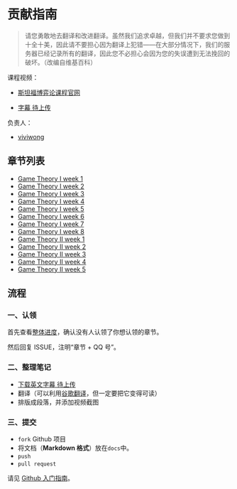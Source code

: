 # 贡献指南

> 请您勇敢地去翻译和改进翻译。虽然我们追求卓越，但我们并不要求您做到十全十美，因此请不要担心因为翻译上犯错——在大部分情况下，我们的服务器已经记录所有的翻译，因此您不必担心会因为您的失误遭到无法挽回的破坏。（改编自维基百科）

课程视频：

+ [斯坦福博弈论课程官网](http://www.game-theory-class.org/)

+   [字幕 待上传]()

负责人：

+   [viviwong](https://github.com/viviwong)

## 章节列表

+   [Game Theory I week 1]()
+   [Game Theory I week 2]()
+   [Game Theory I week 3]()
+   [Game Theory I week 4]()
+   [Game Theory I week 5]()
+   [Game Theory I week 6]()
+   [Game Theory I week 7]()
+   [Game Theory I week 8]()
+   [Game Theory II week 1]()
+   [Game Theory II week 2]()
+   [Game Theory II week 3]()
+   [Game Theory II week 4]()
+   [Game Theory II week 5]()

## 流程

### 一、认领

首先查看[整体进度](https://github.com/viviwong/stanford-game_theory-notes-zh/issues/1)，确认没有人认领了你想认领的章节。

然后回复 ISSUE，注明“章节 + QQ 号”。

### 二、整理笔记

+   [下载英文字幕 待上传]()
+   翻译（可以利用[谷歌翻译](https://translate.google.cn)，但一定要把它变得可读）
+   排版成段落，并添加视频截图

### 三、提交

+   `fork` Github 项目
+   将文档（**Markdown 格式**）放在`docs`中。
+   `push`
+   `pull request`

请见 [Github 入门指南](https://github.com/apachecn/kaggle/blob/master/docs/GitHub)。
